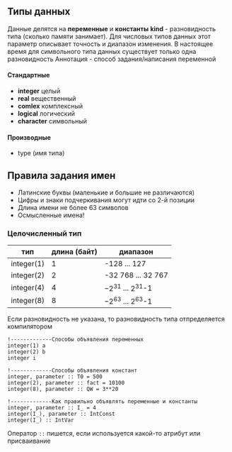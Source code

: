 ## Типы данных
Данные делятся на **переменные** и **константы**
**kind** - разновидность типа (сколько памяти занимает). Для числовых типов данных этот параметр описывает точность и диапазон изменения. В настоящее время для символьного типа данных существует только одна разновидность
Аннотация - способ задания/написания переменной  
#### Стандартные
- **integer** целый
- **real** вещественный
- **comlex** комплексный
- **logical** логический
- **character** символьный

#### Производные
- type (имя типа)


## Правила задания имен
- Латинские буквы (маленькие и большие не различаются)
- Цифры и знаки подчеркивания могут идти со 2-й позиции
- Длина имени не более 63 символов
- Осмысленные имена!

 
### Целочисленный тип
|тип| длина (байт) | диапазон|
|--|--|--|
|integer(1)| 1 | -128 ... 127|
|integer(2)|2|-32 768 ... 32 767 |
|integer(4)|4|$-2^{31}$ ... $2^{31}$-1 |
|integer(8)|8|$-2^{63}$ ... $2^{63}$-1 |


Если разновидность не указана, то разновидность типа отпределяется компилятором

```
!-------------Способы объявления переменных
integer(1) a
integer(2) b
integer i

!-------------Способы объявления констант
integer, parameter :: T0 = 500
integer(2), parameter :: fact = 10100
integer(8), parameter :: QW = 3**20

!-------------Как правильно объявлять переменные и константы
integer, parameter :: I_ = 4
integer(I_), parameter :: IntConst
integer(I_) :: IntVar
```

Оператор ` :: ` пишется, если используется какой-то атрибут или присваивание
